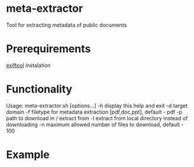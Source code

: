 # meta-extractor
Tool for extracting metadata of public documents

# Prerequirements
[exiftool](https://github.com/exiftool/exiftool) instalation

# Functionality 

Usage: meta-extractor.sh [options...]
 -h	 display this help and exit
 -d	 target domain
 -f	 filetype for metadata extraction [pdf,doc,ppt], default - pdf
 -p	 path to download in / extract from
 -l	 extract from local directory instead of downloading
 -n	 maximum allowed number of files to download, default - 100
 
 # Example

 
